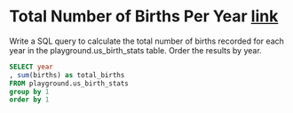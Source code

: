 # Total Number of Births Per Year [link](https://www.dataexpert.io/question/total-births-per-year)
Write a SQL query to calculate the total number of births recorded for each year in the playground.us_birth_stats table. Order the results by year.

```` sql
SELECT year
, sum(births) as total_births
FROM playground.us_birth_stats
group by 1
order by 1
````
